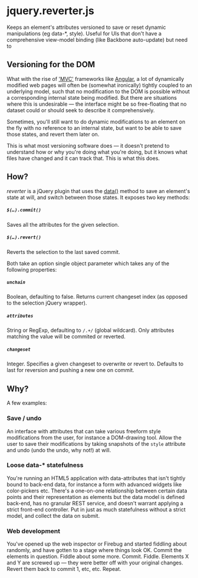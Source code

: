 jquery.reverter.js
==================

Keeps an element's attributes versioned to save or reset dynamic manipulations (eg data-*, style). Useful for UIs that don't have a comprehensive view-model binding (like Backbone auto-update) but need to

## Versioning for the DOM

What with the rise of ['MVC'](http://addyosmani.com/blog/digesting-javascript-mvc-pattern-abuse-or-evolution/) frameworks like [Angular](angularjs.org), a lot of dynamically modified web pages will often be (somewhat ironically) tightly coupled to an underlying model, such that no modification to the DOM is possible without a corresponding internal state being modified. But there are situations where this is undesirable — the interface might be so free-floating that no dataset could or should seek to describe it comprehensively.

Sometimes, you'll still want to do dynamic modifications to an element on the fly with no reference to an internal state, but want to be able to save those states, and revert them later on.

This is what most versioning software does — it doesn't pretend to understand how or why you're doing what you're doing, but it knows what files have changed and it can track that. This is what this does.

## How?

*reverter* is a jQuery plugin that uses the [data()](http://api.jquery.com/data/) method to save an element's state at will, and switch between those states. It exposes two key methods:

##### `$(…).commit()`

Saves all the attributes for the given selection.

##### `$(…).revert()`

Reverts the selection to the last saved commit.

Both take an option single object parameter which takes any of the following properties:

##### `unchain`

Boolean, defaulting to false. Returns current changeset index (as opposed to the selection jQuery wrapper).

##### `attributes`

String or RegExp, defaulting to `/.+/` (global wildcard). Only attributes matching the value will be commited or reverted.

##### `changeset`

Integer. Specifies a given changeset to overwrite or revert to. Defaults to last for reversion and pushing a new one on commit.

## Why?

A few examples:

### Save / undo

An interface with attributes that can take various freeform style modifications from the user, for instance a DOM-drawing tool. Allow the user to save their modifications by taking snapshots of the `style` attribute and undo (undo the undo, why not!) at will.

### Loose data-* statefulness

You're running an HTML5 application with data-attributes that isn't tightly bound to back-end data, for instance a form with advanced widgets like color-pickers etc. There's a one-on-one relationship between certain data points and their representation as elements but the data model is defined back-end, has no granular REST service, and doesn't warrant applying a strict front-end controller. Put in just as much statefulness without a strict model, and collect the data on submit.

### Web development

You've opened up the web inspector or Firebug and started fiddling about randomly, and have gotten to a stage where things look OK. Commit the elements in question. Fiddle about some more. Commit. Fiddle. Elements X and Y are screwed up — they were better off with your original changes. Revert them back to commit 1, etc, etc. Repeat. 
